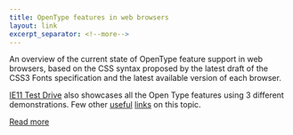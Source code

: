 ```yaml
---
title: OpenType features in web browsers
layout: link
excerpt_separator: <!--more-->
---
```


An overview of the current state of OpenType feature support in web browsers, based on the CSS syntax proposed by the latest draft of the CSS3 Fonts specification and the latest available version of each browser.

<!--more-->

[IE11 Test Drive](http://ie.microsoft.com/testdrive/Graphics/opentype/) also showcases all the Open Type features using 3 different demonstrations. Few other [useful](http://typequest.org/) [links](http://clagnut.com/sandbox/css3/) on this topic.

[Read more](https://www.typotheque.com/articles/opentype_features_in_web_browsers)